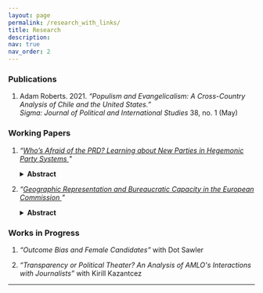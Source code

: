 ```yaml
---
layout: page
permalink: /research_with_links/
title: Research
description: 
nav: true
nav_order: 2
---
```


### Publications
1. Adam Roberts. 2021. *“Populism and Evangelicalism: A Cross-Country Analysis of Chile and the United States.”*  
   *Sigma: Journal of Political and International Studies* 38, no. 1 (May)

### Working Papers
1. *“[Who’s Afraid of the PRD? Learning about New Parties in Hegemonic Party Systems ](https://adamdnroberts.github.io/assets/pdf/CV_AdamRoberts.pdf)"*
   <details>
     <summary><strong>Abstract</strong></summary>
     <p>
       How do voters in single-party systems learn about opposition parties? Electing opposition parties is risky when governance quality is uncertain, but voters can decrease this uncertainty by observing and learning from neighboring sub-national governments' experience with opposition leadership. I examine the effect of exposure to opposition governance in nearby municipalities on support for opposition candidates in municipal elections in 1990s Mexico. Using a close elections regression discontinuity design, I find that municipalities with exogenous exposure to PRD-governed neighbors supported the PRD by 16 percentage points more than those without. This effect is specific to the PRD and does not extend to the PAN, an older opposition party with established presence in state and large city governments. These findings provide important insight into electoral behavior and information transmission under single-party systems by demonstrating how voters acquire political information through geographic proximity.
     </p>
   </details>




2. *“[Geographic Representation and Bureaucratic Capacity in the European Commission ](https://adamdnroberts.github.io/assets/pdf/CV_AdamRoberts.pdf)"*
   <details>
     <summary><strong>Abstract</strong></summary>
     <p>
       International organizations (IOs) must decide between prioritizing qualifications or geographic representation of member states when recruiting staff. Past research implies a trade-off between expertise and representation, where the former increases capacity and the latter increases legitimacy. However, this paper provides evidence that geographic representation can enhance bureaucratic capacity because of the ``national expertise" bureaucrats have for their own states' economies. I study this in the context of the European Commission, using economic forecast accuracy as a proxy for the commission's information capacity. I demonstrate that increasing national expertise increases information capacity. The effect of national expertise varies depending on the wealth and size of the member state's economy. The increase in capacity is important, as the information from the forecasts have significant impacts on government bond markets. These findings underscore the ability of geographic representation to enhance bureaucratic capacity in IOs.
     </p>
   </details>

### Works in Progress

1. *“Outcome Bias and Female Candidates”* with Dot Sawler

2. *“Transparency or Political Theater? An Analysis of AMLO's Interactions with Journalists”* with Kirill Kazantcez


---
